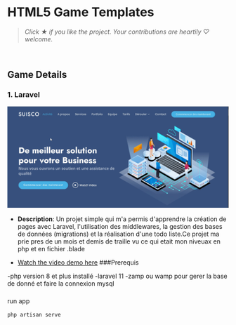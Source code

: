 # HTML5 Game Templates

> *Click &#9733; if you like the project. Your contributions are heartily ♡ welcome.*

<br/>

## Game Details

### 1. Laravel

![Project Demo](suisco.png)

- **Description**: Un projet simple qui m'a permis d'apprendre la création de pages avec Laravel, l'utilisation des middlewares, la gestion des bases de données (migrations) et la réalisation d'une todo liste.Ce projet ma prie pres de un mois et demis de traille vu ce qui etait mon niveuax en php  et en fichier .blade 

- [Watch the video demo here](video.mp4)
###Prerequis 

-php version 8 et plus  installé
-laravel 11
-zamp ou wamp pour gerer la base de donné et  faire la connexion mysql 

###
run app
```
php artisan serve